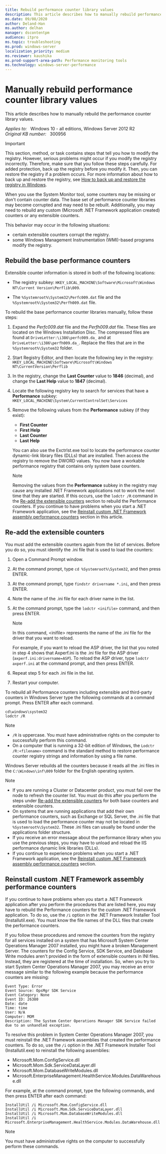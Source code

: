 ```yaml
---
title: Rebuild performance counter library values
description: This article describes how to manually rebuild performance counter library values.
ms.date: 09/08/2020
author: Deland-Han
ms.author: delhan
manager: dscontentpm
audience: itpro
ms.topic: troubleshooting
ms.prod: windows-server
localization_priority: medium
ms.reviewer: kaushika
ms.prod-support-area-path: Performance monitoring tools
ms.technology: windows-server-performance
---
```

# Manually rebuild performance counter library values

This article describes how to manually rebuild the performance counter library values.

_Applies to:_ &nbsp; Windows 10 - all editions, Windows Server 2012 R2  
_Original KB number:_ &nbsp; 300956

> [!IMPORTANT]
> This section, method, or task contains steps that tell you how to modify the registry. However, serious problems might occur if you modify the registry incorrectly. Therefore, make sure that you follow these steps carefully. For added protection, back up the registry before you modify it. Then, you can restore the registry if a problem occurs. For more information about how to back up and restore the registry, see [How to back up and restore the registry in Windows](https://support.microsoft.com/help/322756).

When you use the System Monitor tool, some counters may be missing or don't contain counter data. The base set of performance counter libraries may become corrupted and may need to be rebuilt. Additionally, you may need to rebuild any custom (Microsoft .NET Framework application created) counters or any extensible counters.

This behavior may occur in the following situations:

- certain extensible counters corrupt the registry.
- some Windows Management Instrumentation (WMI)-based programs modify the registry.

## Rebuild the base performance counters

Extensible counter information is stored in both of the following locations:

- The registry subkey: `HKEY_LOCAL_MACHINE\Software\Microsoft\Windows NT\Current Version\Perflib\009`.

- The `%Systemroot%\System32\Perfc009.dat` file and the `%Systemroot%\System32\Perfh009.dat` file.

To rebuild the base performance counter libraries manually, follow these steps:

1. Expand the *Perfc009.dat* file and the *Perfh009.dat* file. These files are located on the Windows Installation Disc. The compressed files are found at `DriveLetter:\i386\perfc009.da_` and at `DriveLetter:\i386\perfh009.da_`. Replace the files that are in the `%Systemroot%\System32` folder.

2. Start Registry Editor, and then locate the following key in the registry:  
    `HKEY_LOCAL_MACHINE\Software\Microsoft\Windows NT\CurrentVersion\Perflib`

3. In the registry, change the **Last Counter** value to **1846** (decimal), and change the **Last Help** value to **1847** (decimal).

4. Locate the following registry key to search for services that have a **Performance** subkey:  
    `HKEY_LOCAL_MACHINE\System\CurrentControlSet\Services`

5. Remove the following values from the **Performance** subkey (if they exist):

    - **First Counter**  
    - **First Help**  
    - **Last Counter**  
    - **Last Help**

    You can also use the Exctrlst.exe tool to locate the performance counter dynamic-link library files (DLLs) that are installed. Then access the registry to remove the DWORD values. You now have a workable performance registry that contains only system base counters.

    > [!NOTE]
    > Removing the values from the **Performance** subkey in the registry may cause any installed .NET Framework applications not to work the next time that they are started. If this occurs, use the `lodctr /R` command in the [Re-add the extensible counters](#re-add-the-extensible-counters) section to rebuild the Performance counters. If you continue to have problems when you start a .NET Framework application, see the [Reinstall custom .NET Framework assembly performance counters](#reinstall-custom-net-framework-assembly-performance-counters) section in this article.

## Re-add the extensible counters

You must add the extensible counters again from the list of services. Before you do so, you must identify the .ini file that is used to load the counters:

1. Open a Command Prompt window.
2. At the command prompt, type `cd %Systemroot%\System32`, and then press ENTER.
3. At the command prompt, type `findstr drivername *.ini`, and then press ENTER.
4. Note the name of the .ini file for each driver name in the list.
5. At the command prompt, type the `lodctr <inifile>` command, and then press ENTER.

    > [!NOTE]
    > In this command, \<inifile> represents the name of the .ini file for the driver that you want to reload.

    For example, if you want to reload the ASP driver, the list that you noted in step 4 shows that Axperf.ini is the .ini file for the ASP driver (`axperf.ini:drivername=ASP`). To reload the ASP driver, type `lodctr axperf.ini` at the command prompt, and then press ENTER.

6. Repeat step 5 for each .ini file in the list.

7. Restart your computer.

To rebuild all Performance counters including extensible and third-party counters in Windows Server type the following commands at a command prompt. Press ENTER after each command.

```console
cd\windows\system32
lodctr /R
```

> [!NOTE]
>
> - `/R` is uppercase. You must have administrative rights on the computer to successfully perform this command.
> - On a computer that is running a 32-bit edition of Windows, the `Lodctr /R:<filename>` command is the standard method to restore performance counter registry strings and information by using a file name.

Windows Server rebuilds all the counters because it reads all the .ini files in the `C:\Windows\inf\009` folder for the English operating system.

> [!NOTE]
>
> - If you are running a Cluster or Datacenter product, you must fail over the node to refresh the counter list. You must do this after you perform the steps under [Re-add the extensible counters](#re-add-the-extensible-counters) for both base counters and extensible counters.
> - On systems that are running applications that add their own performance counters, such as Exchange or SQL Server, the .ini file that is used to load the performance counter may not be located in `%Systemroot%\System32`. These .ini files can usually be found under the applications folder structure.
> - If you receive an error message about the performance library when you use the previous steps, you may have to unload and reload the IIS performance dynamic link libraries (DLLs).
> - If you continue to experience problems when you start a .NET Framework application, see the [Reinstall custom .NET Framework assembly performance counters](#reinstall-custom-net-framework-assembly-performance-counters) section.

## Reinstall custom .NET Framework assembly performance counters

If you continue to have problems when you start a .NET Framework application after you perform the procedures that are listed here, you may have to rebuild the Performance counters for the custom .NET Framework application. To do so, use the `/i` option in the .NET Framework Installer Tool (Installutil.exe). You must know the file names of the DLL files that create the performance counters.

If you follow these procedures and remove the counters from the registry for all services installed on a system that has Microsoft System Center Operations Manager 2007 installed, you might have a broken Management Server. The counters for the Config Service, SDK Service, and Database Write modules aren't provided in the form of extensible counters in INI files. Instead, they are registered at the time of installation. So, when you try to start System Center Operations Manager 2007, you may receive an error message similar to the following example because the performance counters are missing:

```output
Event Type: Error  
Event Source: OpsMgr SDK Service  
Event Category: None  
Event ID: 26380  
Date: date  
Time: time  
User: N/A  
Computer: MOM  
Description: The System Center Operations Manager SDK Service failed due to an unhandled exception.
```

To resolve this problem in System Center Operations Manager 2007, you must reinstall the .NET Framework assemblies that created the performance counters. To do so, use the `/i` option in the .NET Framework Installer Tool (Installutil.exe) to reinstall the following assemblies:

- Microsoft.Mom.ConfigService.dll
- Microsoft.Mom.Sdk.ServiceDataLayer.dll
- Microsoft.Mom.DatabaseWriteModules.dll
- Microsoft.EnterpriseManagement.HealthService.Modules.DataWarehouse.dll

For example, at the command prompt, type the following commands, and then press ENTER after each command:

```console
InstallUtil /i Microsoft.Mom.ConfigService.dll
InstallUtil /i Microsoft.Mom.Sdk.ServiceDataLayer.dll
InstallUtil /i Microsoft.Mom.DatabaseWriteModules.dll
InstallUtil /i Microsoft.EnterpriseManagement.HealthService.Modules.DataWarehouse.dll
```

> [!NOTE]
> You must have administrative rights on the computer to successfully perform these commands.
